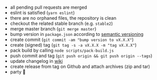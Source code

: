 - all pending pull requests are merged
- eslint is satisfied (`yarn eslint`)
- there are no orphaned files, the repository is clean
- checkout the related stable branch (e.g. `stable2`)
- merge master branch (`git merge master`)
- bump version in `package.json` according to [semantic versioning](https://semver.org)
- create commit (`git commit -am "bump version to vX.X.X"`)
- create (signed) tag (`git tag -s -a vX.X.X -m "tag vX.X.X"`)
- pack build by calling `node scripts/pack-build.js`
- push commit and tag (`git push origin && git push origin --tags`)
- update changelog in [wiki](https://github.com/andreknieriem/photobooth/wiki/Changelog)
- create release from tag on Github and attach archives (zip and tar)
- party :tada: 